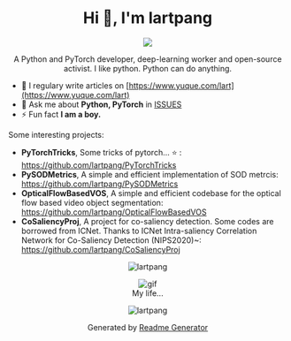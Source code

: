 <h1 align="center">Hi 👋, I'm lartpang</h1>

<p align="center"><img src="https://github.githubassets.com/images/modules/notifications/inbox-zero.svg"></p>

<p align="center">A Python and PyTorch developer, deep-learning worker and open-source activist. I like python. Python can do anything.</p>

- 📝 I regulary write articles on [https://www.yuque.com/lart](https://www.yuque.com/lart)
- 💬 Ask me about **Python, PyTorch** in [ISSUES](https://github.com/lartpang/lartpang/issues)
- ⚡ Fun fact **I am a boy.**

Some interesting projects:
* **PyTorchTricks**, Some tricks of pytorch... :star: : <https://github.com/lartpang/PyTorchTricks>
* **PySODMetrics**, A simple and efficient implementation of SOD metrcis: <https://github.com/lartpang/PySODMetrics>
* **OpticalFlowBasedVOS**, A simple and efficient codebase for the optical flow based video object segmentation: <https://github.com/lartpang/OpticalFlowBasedVOS>
* **CoSaliencyProj**, A project for co-saliency detection. Some codes are borrowed from ICNet. Thanks to ICNet Intra-saliency Correlation Network for Co-Saliency Detection (NIPS2020)~: <https://github.com/lartpang/CoSaliencyProj>

<p align="center"><img src="https://github-readme-stats.vercel.app/api?username=lartpang&show_icons=true&theme=gruvbox" alt="lartpang" /></p>
<p align="center">
  <img src="https://user-images.githubusercontent.com/26847524/88529060-093a9d80-d032-11ea-8742-b447de42345e.gif" alt="gif" /><br />
  My life...
</p>

<p align="center"><img src="https://komarev.com/ghpvc/?username=lartpang" alt="lartpang" /></p>
<p align="center">Generated by <a href="https://rahuldkjain.github.io/gh-profile-readme-generator/" alt="generator">Readme Generator</a></p>
